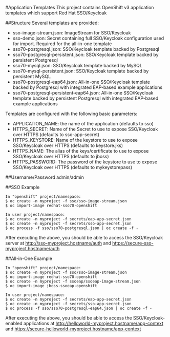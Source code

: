 #Application Templates
This project contains OpenShift v3 application templates which support
Red Hat SSO/Keycloak

##Structure
Several templates are provided:
 * sso-image-stream.json: ImageStream for SSO/Keycloak
 * sso-demo.json: Secret containing full SSO/Keycloak configuration used for import. Required for the all-in-one template
 * sso70-postgresql.json: SSO/Keycloak template backed by Postgresql
 * sso70-postgresql-persistent.json: SSO/Keycloak template backed by persistent Postgresql
 * sso70-mysql.json: SSO/Keycloak template backed by MySQL
 * sso70-mysql-persistent.json: SSO/Keycloak template backed by persistent MySQL
 * sso70-postgresql-eap64.json: All-in-one SSO/Keycloak template backed by Postgresql with integrated EAP-based example applications
 * sso70-postgresql-persistent-eap64.json: All-in-one SSO/Keycloak template backed by persistent Postgresql with integrated EAP-based example applications

Templates are configured with the following basic parameters:
 * APPLICATION_NAME: the name of the application (defaults to sso)
 * HTTPS_SECRET: Name of the Secret to use to expose SSO/Keycloak over HTTPS (defaults to sso-app-secret)
 * HTTPS_KEYSTORE: Name of the keystore to use to expose SSO/Keycloak over HTTPS (defaults to keystore.jks)
 * HTTPS_NAME: The alias of the keys/certificate to use to expose SSO/Keycloak over HTTPS (defaults to jboss)
 * HTTPS_PASSWORD: The password of the keystore to use to expose SSO/Keycloak over HTTPS (defaults to mykeystorepass)

##Username/Password
admin/admin


##SSO Example
```
In "openshift" project/namespace:
$ oc create -n myproject -f sso/sso-image-stream.json
$ oc import-image redhat-sso70-openshift

In user project/namespace:
$ oc create -n myproject -f secrets/eap-app-secret.json
$ oc create -n myproject -f secrets/sso-app-secret.json
$ oc process -f sso/sso70-postgresql.json | oc create -f -
```
After executing the above, you should be able to access the SSO/Keycloak server at http://sso-myproject.hostname/auth and https://secure-sso-myproject.hostname/auth

##All-in-One Example
```
In "openshift" project/namespace:
$ oc create -n myproject -f sso/sso-image-stream.json
$ oc import-image redhat-sso70-openshift
$ oc create -n myproject -f ssoeap/ssoeap-image-stream.json
$ oc import-image jboss-ssoeap-openshift

In user project/namespace:
$ oc create -n myproject -f secrets/eap-app-secret.json
$ oc create -n myproject -f secrets/sso-app-secret.json
$ oc process -f sso/sso70-postgresql-eap64.json | oc create -f -
```
After executing the above, you should be able to access the SSO/Keycloak-enabled applications at http://helloworld-myproject.hostname/app-context and https://secure-helloworld-myproject.hostname/app-context

